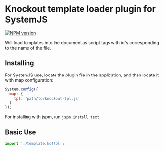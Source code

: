 # Knockout template loader plugin for SystemJS

[![NPM version](https://badge.fury.io/js/systemjs-plugin-ko-tpl.svg)](http://badge.fury.io/js/systemjs-plugin-ko-tpl)

Will load templates into the document as script tags with id's corresponding to the
name of the file.

## Installing

For SystemJS use, locate the plugin file in the application, and then locate it with map configuration:

```javascript
System.config({
  map: {
    tpl: 'path/to/knockout-tpl.js'
  }
});
```

For installing with jspm, run `jspm install text`.

## Basic Use

```javascript
import './template.ko!tpl';
```
